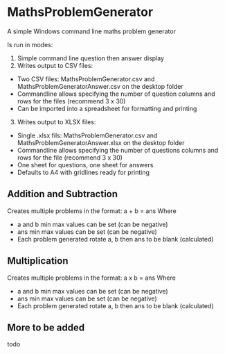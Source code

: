 # MathsProblemGenerator
A simple Windows command line maths problem generator

Is run in modes:
1. Simple command line question then answer display
2. Writes output to CSV files:
 * Two CSV files: MathsProblemGenerator.csv and MathsProblemGeneratorAnswer.csv on the desktop folder
 * Commandline allows specifying the number of question columns and rows for the files (recommend 3 x 30)
 * Can be imported into a spreadsheet for formatting and printing
3. Writes output to XLSX files:
 * Single .xlsx fils: MathsProblemGenerator.csv and MathsProblemGeneratorAnswer.xlsx on the desktop folder
 * Commandline allows specifying the number of questions columns and rows for the file (recommend 3 x 30)
 * One sheet for questions, one sheet for answers
 * Defaults to A4 with gridlines ready for printing

## Addition and Subtraction
Creates multiple problems in the format: a + b = ans
Where 
* a and b min max values can be set (can be negative)
* ans min max values can be set  (can be negative)
* Each problem generated rotate a, b then ans to be blank (calculated)

## Multiplication 
Creates multiple problems in the format: a x b = ans
Where 
* a and b min max values can be set (can be negative)
* ans min max values can be set (can be negative)
* Each problem generated rotate a, b then ans to be blank (calculated)

## More to be added
todo
